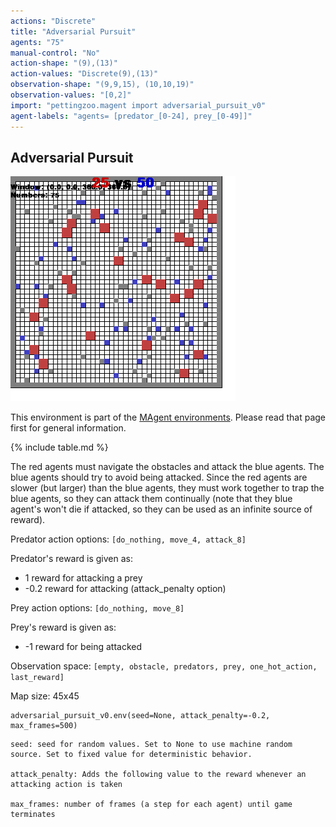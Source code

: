 ```yaml
---
actions: "Discrete"
title: "Adversarial Pursuit"
agents: "75"
manual-control: "No"
action-shape: "(9),(13)"
action-values: "Discrete(9),(13)"
observation-shape: "(9,9,15), (10,10,19)"
observation-values: "[0,2]"
import: "pettingzoo.magent import adversarial_pursuit_v0"
agent-labels: "agents= [predator_[0-24], prey_[0-49]]"
---
```


## Adversarial Pursuit

<div class="floatright" markdown="1">

![](magent_adversarial_pursuit.gif)

This environment is part of the [MAgent environments](../magent). Please read that page first for general information.

{% include table.md %}

</div>



The red agents must navigate the obstacles and attack the blue agents. The blue agents should try to avoid being attacked. Since the red agents are slower (but larger) than the blue agents, they must work together to trap the blue agents, so they can attack them continually (note that they blue agent's won't die if attacked, so they can be used as an infinite source of reward).

Predator action options: `[do_nothing, move_4, attack_8]`

Predator's reward is given as:

* 1 reward for attacking a prey
* -0.2 reward for attacking (attack_penalty option)

Prey action options: `[do_nothing, move_8]`

Prey's reward is given as:

* -1 reward for being attacked

Observation space: `[empty, obstacle, predators, prey, one_hot_action, last_reward]`

Map size: 45x45

```
adversarial_pursuit_v0.env(seed=None, attack_penalty=-0.2, max_frames=500)
```

```
seed: seed for random values. Set to None to use machine random source. Set to fixed value for deterministic behavior.

attack_penalty: Adds the following value to the reward whenever an attacking action is taken

max_frames: number of frames (a step for each agent) until game terminates
```
